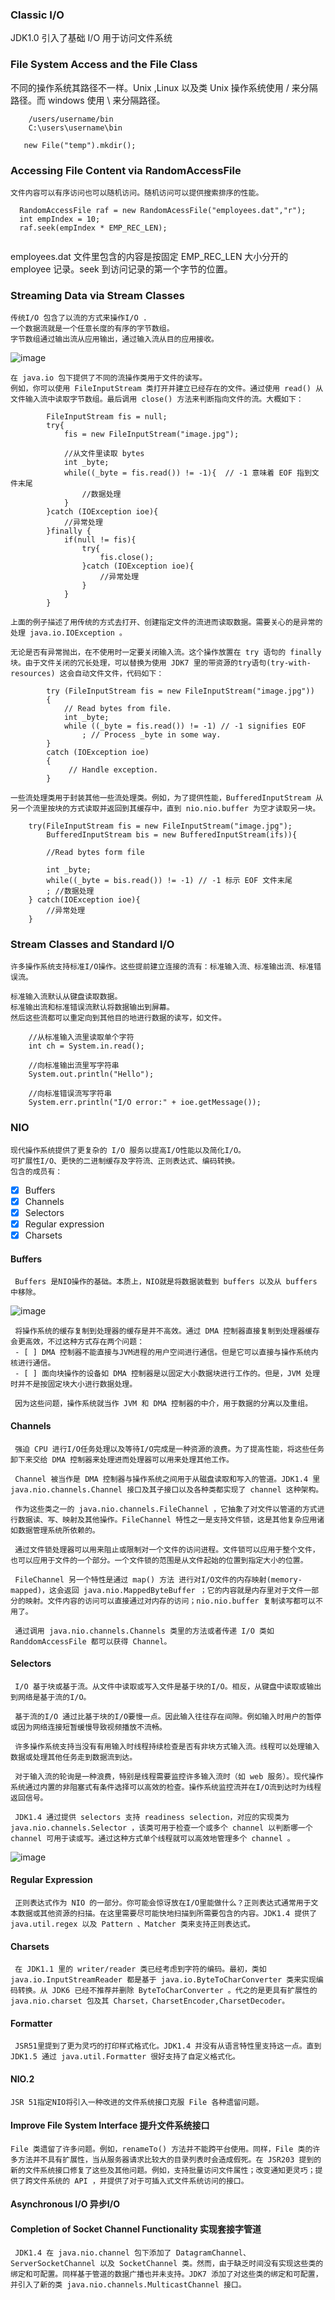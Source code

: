 ### Classic I/O
  JDK1.0 引入了基础 I/O 用于访问文件系统
  
### File System Access and the File Class
  不同的操作系统其路径不一样。Unix ,Linux 以及类 Unix 操作系统使用 / 来分隔路径。而 windows 使用 \ 来分隔路径。
  ```
      /users/username/bin
      C:\users\username\bin
  ```
  
  ```
     new File("temp").mkdir();
  ```
  
### Accessing File Content via RandomAccessFile 
    文件内容可以有序访问也可以随机访问。随机访问可以提供搜索排序的性能。  
    
```
  RandomAccessFile raf = new RandomAcessFile("employees.dat","r");
  int empIndex = 10;
  raf.seek(empIndex * EMP_REC_LEN);
              
```   
  employees.dat 文件里包含的内容是按固定 EMP_REC_LEN 大小分开的 employee 记录。seek 到访问记录的第一个字节的位置。
    
### Streaming Data via Stream Classes
    传统I/O 包含了以流的方式来操作I/O .
    一个数据流就是一个任意长度的有序的字节数组。
    字节数组通过输出流从应用输出，通过输入流从目的应用接收。  
    
![image](E:\learn\java\io\1.png)

    在 java.io 包下提供了不同的流操作类用于文件的读写。
    例如，你可以使用 FileInputStream 类打开并建立已经存在的文件。通过使用 read() 从文件输入流中读取字节数组。最后调用 close() 方法来判断指向文件的流。大概如下：
    
```
        FileInputStream fis = null;
        try{
            fis = new FileInputStream("image.jpg");
            
            //从文件里读取 bytes
            int _byte;
            while((_byte = fis.read()) != -1){  // -1 意味着 EOF 指到文件末尾
                //数据处理
            }
        }catch (IOException ioe){
            //异常处理
        }finally {
            if(null != fis){
                try{
                    fis.close();
                }catch (IOException ioe){
                    //异常处理
                }
            }
        }    
```
    
    上面的例子描述了用传统的方式去打开、创建指定文件的流进而读取数据。需要关心的是异常的处理 java.io.IOException 。
    
    无论是否有异常抛出，在不使用时一定要关闭输入流。这个操作放置在 try 语句的 finally 块。由于文件关闭的冗长处理，可以替换为使用 JDK7 里的带资源的try语句(try-with-resources) 这会自动文件文件，代码如下：
    
```
        try (FileInputStream fis = new FileInputStream("image.jpg"))
        {
            // Read bytes from file.
            int _byte;
            while ((_byte = fis.read()) != -1) // -1 signifies EOF
                ; // Process _byte in some way.
        }
        catch (IOException ioe)
        {
             // Handle exception.
        }
```
    
    一些流处理类用于封装其他一些流处理类。例如，为了提供性能，BufferedInputStream 从另一个流里按块的方式读取并返回到其缓存中，直到 nio.nio.buffer 为空才读取另一块。
    
```
    try(FileInputStream fis = new FileInputStream("image.jpg");
        BufferedInputStream bis = new BufferedInputStream(ifs)){
        
        //Read bytes form file
        
        int _byte;
        while((_byte = bis.read()) != -1) // -1 标示 EOF 文件末尾
        ; //数据处理
    } catch(IOException ioe){
        //异常处理
    }
```

### Stream Classes and Standard I/O
    许多操作系统支持标准I/O操作。这些提前建立连接的流有：标准输入流、标准输出流、标准错误流。
    
    标准输入流默认从键盘读取数据。
    标准输出流和标准错误流默认将数据输出到屏幕。
    然后这些流都可以重定向到其他目的地进行数据的读写，如文件。
    
```
    //从标准输入流里读取单个字符
    int ch = System.in.read();
    
    //向标准输出流里写字符串
    System.out.println("Hello");
    
    //向标准错误流写字符串
    System.err.println("I/O error:" + ioe.getMessage());
```    


### NIO

    现代操作系统提供了更复杂的 I/O 服务以提高I/O性能以及简化I/O。
    可扩展性I/O、更快的二进制缓存及字符流、正则表达式、编码转换。
    包含的成员有：  
            
- [x] Buffers
- [x] Channels
- [x] Selectors
- [x] Regular expression
- [x] Charsets
    
#### Buffers
     Buffers 是NIO操作的基础。本质上，NIO就是将数据装载到 buffers 以及从 buffers 中移除。

![image](E:\learn\java\io\2.png)

     将操作系统的缓存复制到处理器的缓存是并不高效。通过 DMA 控制器直接复制到处理器缓存会更高效，不过这种方式存在两个问题：
     - [ ] DMA 控制器不能直接与JVM进程的用户空间进行通信。但是它可以直接与操作系统内核进行通信。
     - [ ] 面向块操作的设备如 DMA 控制器是以固定大小数据块进行工作的。但是，JVM 处理时并不是按固定块大小进行数据处理。
     
     因为这些问题，操作系统就当作 JVM 和 DMA 控制器的中介，用于数据的分离以及重组。
     
#### Channels
     强迫 CPU 进行I/O任务处理以及等待I/O完成是一种资源的浪费。为了提高性能，将这些任务卸下来交给 DMA 控制器来处理进而处理器可以用来处理其他工作。
     
     Channel 被当作是 DMA 控制器与操作系统之间用于从磁盘读取和写入的管道。JDK1.4 里 java.nio.channels.Channel 接口及其子接口以及各种类都实现了 channel 这种架构。
     
     作为这些类之一的 java.nio.channels.FileChannel ，它抽象了对文件以管道的方式进行数据读、写、映射及其他操作。FileChannel 特性之一是支持文件锁，这是其他复杂应用诸如数据管理系统所依赖的。
     
     通过文件锁处理器可以用来阻止或限制对一个文件的访问进程。文件锁可以应用于整个文件，也可以应用于文件的一个部分。一个文件锁的范围是从文件起始的位置到指定大小的位置。
     
     FileChannel 另一个特性是通过 map() 方法 进行对I/O文件的内存映射(memory-mapped)，这会返回 java.nio.MappedByteBuffer ；它的内容就是内存里对于文件一部分的映射。文件内容的访问可以直接通过对内存的访问；nio.nio.buffer 复制读写都可以不用了。
     
     通过调用 java.nio.channels.Channels 类里的方法或者传递 I/O 类如 RanddomAccessFile 都可以获得 Channel。
     
     
#### Selectors  

     I/O 基于块或基于流。从文件中读取或写入文件是基于块的I/O。相反，从键盘中读取或输出到网络是基于流的I/O。
     
     基于流的I/O 通过比基于块的I/O要慢一点。因此输入往往存在间隙。例如输入时用户的暂停或因为网络连接短暂缓慢导致视频播放不流畅。
     
     许多操作系统支持当没有有用输入时线程持续检查是否有非块方式输入流。线程可以处理输入数据或处理其他任务走到数据流到达。
     
     对于输入流的轮询是一种浪费，特别是线程需要监控许多输入流时（如 web 服务）。现代操作系统通过内置的非阻塞式有条件选择可以高效的检查。操作系统监控流并在I/O流到达时为线程返回信号。 
     
     JDK1.4 通过提供 selectors 支持 readiness selection，对应的实现类为 java.nio.channels.Selector ，该类可用于检查一个或多个 channel 以判断哪一个 channel 可用于读或写。通过这种方式单个线程就可以高效地管理多个 channel 。  
     

![image](E:\learn\java\io\3.png)
     
     
#### Regular Expression
     正则表达式作为 NIO 的一部分。你可能会惊讶放在I/O里能做什么？正则表达式通常用于文本数据或其他资源的扫描。在这里需要尽可能快地扫描到所需要包含的内容。JDK1.4 提供了 java.util.regex 以及 Pattern 、Matcher 类来支持正则表达式。
     
     
#### Charsets
     在 JDK1.1 里的 writer/reader 类已经考虑到字符的编码。最初，类如java.io.InputStreamReader 都是基于 java.io.ByteToCharConverter 类来实现编码转换。从 JDK6 已经不推荐并删除 ByteToCharConverter 。代之的是更具有扩展性的 java.nio.charset 包及其 Charset，CharsetEncoder,CharsetDecoder。
     
#### Formatter
     JSR51里提到了更为灵巧的打印样式格式化。JDK1.4 并没有从语言特性里支持这一点。直到 JDK1.5 通过 java.util.Formatter 很好支持了自定义格式化。
     
     
#### NIO.2
    JSR 51指定NIO将引入一种改进的文件系统接口克服 File 各种遗留问题。
    
#### Improve File System Interface 提升文件系统接口
    File 类遗留了许多问题。例如，renameTo() 方法并不能跨平台使用。同样，File 类的许多方法并不具有扩展性，当从服务器请求比较大的目录列表时会造成假死。在 JSR203 提到的新的文件系统接口修复了这些及其他问题。例如，支持批量访问文件属性；改变通知更灵巧；提供了跨文件系统的 API ，并提供了对于可插入式文件系统访问的接口。
    
#### Asynchronous I/O 异步I/O
    
#### Completion of Socket Channel Functionality 实现套接字管道
     JDK1.4 在 java.nio.channel 包下添加了 DatagramChannel、ServerSocketChannel 以及 SocketChannel 类。然而，由于缺乏时间没有实现这些类的绑定和可配置。同样基于管道的数据广播也并未支持。JDK7 添加了对这些类的绑定和可配置，并引入了新的类 java.nio.channels.MulticastChannel 接口。
     
     
     
     
     